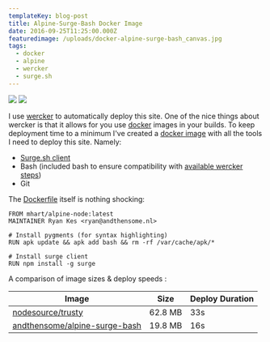 ```yaml
---
templateKey: blog-post
title: Alpine-Surge-Bash Docker Image
date: 2016-09-25T11:25:00.000Z
featuredimage: /uploads/docker-alpine-surge-bash_canvas.jpg
tags:
  - docker
  - alpine
  - wercker
  - surge.sh
---
```

[![](https://images.microbadger.com/badges/image/andthensome/alpine-surge-bash.svg)](https://microbadger.com/images/andthensome/alpine-surge-bash "Get your own image badge on microbadger.com") [![](https://images.microbadger.com/badges/version/andthensome/alpine-hugo-surge-git-bash.svg)](https://microbadger.com/images/andthensome/alpine-hugo-git-bash "Get your own version badge on microbadger.com")​

I use [wercker](http://wercker.com) to automatically deploy this site. One of the nice things about wercker is that it allows for you use [docker](http://docker.com) images in your builds. To keep deployment time to a minimum I've created a [docker image](https://hub.docker.com/r/andthensome/alpine-surge-bash/) with all the tools I need to deploy this site. Namely:

- [Surge.sh client](https://www.npmjs.com/package/surge)
- Bash (included bash to ensure compatibility with [available wercker steps](https://app.wercker.com/explore/steps))
- Git

The [Dockerfile](https://github.com/alrayyes/docker-alpine-surge-bash/blob/master/Dockerfile) itself is nothing shocking:

```docker
FROM mhart/alpine-node:latest
MAINTAINER Ryan Kes <ryan@andthensome.nl>
 
# Install pygments (for syntax highlighting)
RUN apk update && apk add bash && rm -rf /var/cache/apk/*
 
# Install surge client
RUN npm install -g surge
```

A comparison of image sizes & deploy speeds :

| Image | Size | Deploy Duration
|--------|------|----------------
| [nodesource/trusty](https://hub.docker.com/r/nodesource/trusty/) | 62.8 MB | 33s
| [andthensome/alpine-surge-bash](https://hub.docker.com/r/andthensome/alpine-surge-bash/) | 19.8 MB | 16s
